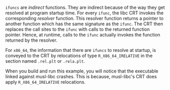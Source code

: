 `ifuncs` are _indirect_ functions. They are indirect because of the way they get
resolved at program startup time. For every `ifunc`, the libc CRT invokes the
corresponding  _resolver_ function. This resolver function returns a pointer to
another function which has the same signature as the `ifunc`. The CRT then
replaces the call sites to the `ifunc` with calls to the returned function
pointer. Hence, at runtime, calls to the `ifunc` actually invokes the function
returned by the resolver.

For `x86_64`, the information that there are `ifuncs` to resolve at startup, is
conveyed to the CRT by relocations of type `R_X86_64_IRELATIVE` in the section
named `.rel.plt` or `.rela.plt`.

When you build and run this example, you will notice that the executable linked
against musl-libc crashes. This is because, musl-libc's CRT does apply
`R_X86_64_IRELATIVE` relocations.
